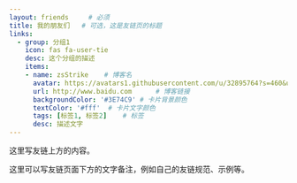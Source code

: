 ```yaml
---
layout: friends     # 必须
title: 我的朋友们   # 可选，这是友链页的标题
links:
  - group: 分组1
    icon: fas fa-user-tie
    desc: 这个分组的描述
    items:
    - name: zsStrike    # 博客名
      avatar: https://avatars1.githubusercontent.com/u/32895764?s=460&u=ce6afb608027216e1197c9b42c6d30473f278eed&v=4  # 头像链接
      url: http://www.baidu.com      # 博客链接
      backgroundColor: '#3E74C9' # 卡片背景颜色
      textColor: '#fff'  # 卡片文字颜色
      tags: [标签1, 标签2]    # 标签
      desc: 描述文字
---
```


这里写友链上方的内容。

<!-- more -->

这里可以写友链页面下方的文字备注，例如自己的友链规范、示例等。